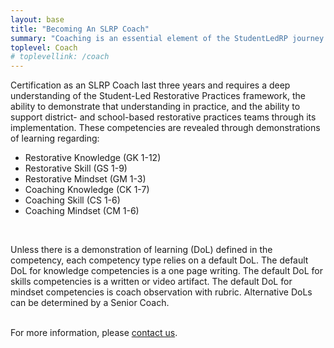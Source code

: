 ```yaml
---
layout: base
title: "Becoming An SLRP Coach"
summary: "Coaching is an essential element of the StudentLedRP journey."
toplevel: Coach
# toplevellink: /coach
---
```


Certification as an SLRP Coach last three years and requires a deep understanding of the Student-Led Restorative Practices framework, the ability to demonstrate that understanding in practice, and the ability to support district- and school-based restorative practices teams through its implementation. These competencies are revealed through demonstrations of learning regarding:
<ul>
<li>Restorative Knowledge (GK 1-12)</li>
<li>Restorative Skill (GS 1-9)</li>
<li>Restorative Mindset (GM 1-3)</li>
<li>Coaching Knowledge (CK 1-7)</li>
<li>Coaching Skill (CS 1-6)</li>
<li>Coaching Mindset (CM 1-6)</li>
</ul><br/>

Unless there is a demonstration of learning (DoL) defined in the competency, each competency type relies on a default DoL. The default DoL for knowledge competencies is a one page writing. The default DoL for skills competencies is a written or video artifact. The default DoL for mindset competencies is coach observation with rubric. Alternative DoLs can be determined by a Senior Coach.
<br/><br/>

For more information, please <a href="/contact">contact us</a>.